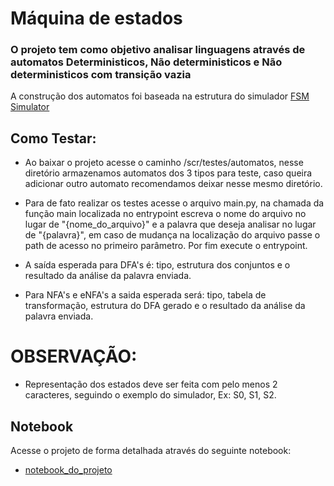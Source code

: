 # Máquina de estados
### O projeto tem como objetivo analisar linguagens através de automatos Deterministicos, Não deterministicos e Não deterministicos com transição vazia
A construção dos automatos foi baseada na estrutura do simulador [FSM Simulator](https://ivanzuzak.info/noam/webapps/fsm_simulator/) 


## Como Testar:

- Ao baixar o projeto acesse o caminho /scr/testes/automatos, nesse diretório armazenamos automatos dos 3 tipos para teste, caso queira adicionar outro automato recomendamos deixar nesse mesmo diretório.

- Para de fato realizar os testes acesse o arquivo main.py, na chamada da função main localizada no entrypoint escreva o nome do arquivo no lugar de "{nome_do_arquivo}" e a palavra que deseja analisar no lugar de "{palavra}", em caso de mudança na localização do arquivo passe o path de acesso no primeiro parâmetro. Por fim execute o entrypoint.

- A saída esperada para DFA's é: tipo, estrutura dos conjuntos e o resultado da análise da palavra enviada.

- Para NFA's e eNFA's a saida esperada será: tipo, tabela de transformação, estrutura do DFA gerado e o resultado da análise da palavra enviada.

# OBSERVAÇÃO:

- Representação dos estados deve ser feita com pelo menos 2 caracteres, seguindo o exemplo do simulador, Ex: S0, S1, S2. 

## Notebook

Acesse o projeto de forma detalhada através do seguinte notebook:

- [notebook_do_projeto](https://colab.research.google.com/drive/1MPs5NwAbL7cZ0uWj6A5xQa51Bixhn7ic?usp=sharing)
